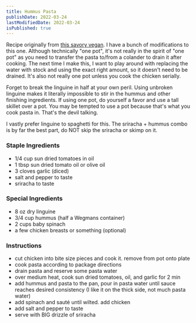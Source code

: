 ```yaml
---
title: Hummus Pasta
publishDate: 2022-03-24
lastModifiedDate: 2022-03-24
isPublished: true
---
```


Recipe originally from [this savory vegan](https://www.thissavoryvegan.com/one-pot-creamy-hummus-pasta/).
I have a bunch of modifications to this one. Although technically "one pot", it's not really in the 
spirit of "one pot" as you need to transfer the pasta to/from a colander to drain it after cooking. The next 
time I make this, I want to play around with replacing the water with stock and using the exact right 
amount, so it doesn't need to be drained. It's also not really one pot unless you cook the chicken serially.

Forget to break the linguine in half at your own peril. Using unbroken linguine makes it literally
impossible to stir in the hummus and other finishing ingredients. If using one pot, do yourself a favor and 
use a tall skillet over a pot. You may be tempted to use a pot because that's what you cook pasta in. 
That's the devil talking.

I vastly prefer linguine to spaghetti for this. The sriracha + hummus combo is by far the best part, do NOT 
skip the sriracha or skimp on it.

### Staple Ingredients
- 1/4 cup sun dried tomatoes in oil
- 1 tbsp sun dried tomato oil or olive oil
- 3 cloves garlic (diced)
- salt and pepper to taste
- sriracha to taste

### Special Ingredients
- 8 oz dry linguine
- 3/4 cup hummus (half a Wegmans container)
- 2 cups baby spinach
- a few chicken breasts or something (optional)

### Instructions
- cut chicken into bite size pieces and cook it. remove from pot onto plate
- cook pasta according to package directions
- drain pasta and reserve some pasta water
- over medium heat, cook sun dried tomatoes, oil, and garlic for 2 min
- add hummus and pasta to the pan, pour in pasta water until sauce reaches desired consistency (I like it 
  on the thick side, not much pasta water)
- add spinach and sauté until wilted. add chicken
- add salt and pepper to taste
- serve with BIG drizzle of sriracha